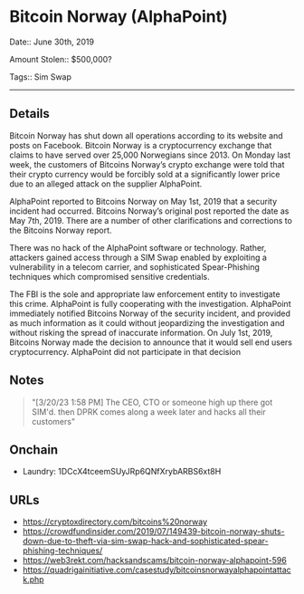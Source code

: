 # Bitcoin Norway (AlphaPoint)

Date:: June 30th, 2019

Amount Stolen:: $500,000?

Tags:: Sim Swap

---


## Details

Bitcoin Norway has shut down all operations according to its website and posts on Facebook. Bitcoin Norway is a cryptocurrency exchange that claims to have served over 25,000 Norwegians since 2013.  On Monday last week, the customers of Bitcoins Norway’s crypto exchange were told that their crypto currency would be forcibly sold at a significantly lower price due to an alleged attack on the supplier AlphaPoint. 

AlphaPoint reported to Bitcoins Norway on May 1st, 2019 that a security incident had occurred. Bitcoins Norway’s original post reported the date as May 7th, 2019.  There are a number of other clarifications and corrections to the Bitcoins Norway report. 

There was no hack of the AlphaPoint software or technology. Rather, attackers gained access through a SIM Swap enabled by exploiting a vulnerability in a telecom carrier, and sophisticated Spear-Phishing techniques which compromised sensitive credentials.  

The FBI is the sole and appropriate law enforcement entity to investigate this crime.  AlphaPoint is fully cooperating with the investigation. AlphaPoint immediately notified Bitcoins Norway of the security incident, and provided as much information as it could without jeopardizing the investigation and without risking the spread of inaccurate information. On July 1st, 2019, Bitcoins Norway made the decision to announce that it would sell end users cryptocurrency.  AlphaPoint did not participate in that decision

## Notes

> "[3/20/23 1:58 PM] The CEO, CTO or someone high up there got SIM'd. then DPRK comes along a week later and hacks all their customers"


## Onchain

- Laundry: 1DCcX4tceemSUyJRp6QNfXrybARBS6xt8H


## URLs

- https://cryptoxdirectory.com/bitcoins%20norway
- https://crowdfundinsider.com/2019/07/149439-bitcoin-norway-shuts-down-due-to-theft-via-sim-swap-hack-and-sophisticated-spear-phishing-techniques/
- https://web3rekt.com/hacksandscams/bitcoin-norway-alphapoint-596
- https://quadrigainitiative.com/casestudy/bitcoinsnorwayalphapointattack.php
